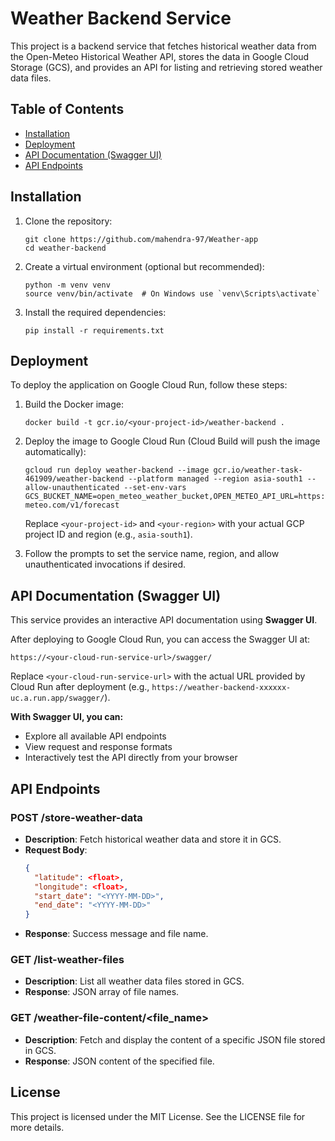 # Weather Backend Service

This project is a backend service that fetches historical weather data from the Open-Meteo Historical Weather API, stores the data in Google Cloud Storage (GCS), and provides an API for listing and retrieving stored weather data files.

## Table of Contents

- [Installation](#installation)
- [Deployment](#deployment)
- [API Documentation (Swagger UI)](#api-documentation-swagger-ui)
- [API Endpoints](#api-endpoints)

## Installation

1. Clone the repository:
   ```
   git clone https://github.com/mahendra-97/Weather-app
   cd weather-backend
   ```

2. Create a virtual environment (optional but recommended):
   ```
   python -m venv venv
   source venv/bin/activate  # On Windows use `venv\Scripts\activate`
   ```

3. Install the required dependencies:
   ```
   pip install -r requirements.txt
   ```

## Deployment

To deploy the application on Google Cloud Run, follow these steps:

1. Build the Docker image:
   ```
   docker build -t gcr.io/<your-project-id>/weather-backend .
   ```

2. Deploy the image to Google Cloud Run (Cloud Build will push the image automatically):
   ```
   gcloud run deploy weather-backend --image gcr.io/weather-task-461909/weather-backend --platform managed --region asia-south1 --allow-unauthenticated --set-env-vars GCS_BUCKET_NAME=open_meteo_weather_bucket,OPEN_METEO_API_URL=https://api.open-meteo.com/v1/forecast
   ```
   Replace `<your-project-id>` and `<your-region>` with your actual GCP project ID and region (e.g., `asia-south1`).

3. Follow the prompts to set the service name, region, and allow unauthenticated invocations if desired.

## API Documentation (Swagger UI)

This service provides an interactive API documentation using **Swagger UI**.

After deploying to Google Cloud Run, you can access the Swagger UI at:

```
https://<your-cloud-run-service-url>/swagger/
```

Replace `<your-cloud-run-service-url>` with the actual URL provided by Cloud Run after deployment (e.g., `https://weather-backend-xxxxxx-uc.a.run.app/swagger/`).

**With Swagger UI, you can:**
- Explore all available API endpoints
- View request and response formats
- Interactively test the API directly from your browser

## API Endpoints

### POST /store-weather-data

- **Description**: Fetch historical weather data and store it in GCS.
- **Request Body**:
  ```json
  {
    "latitude": <float>,
    "longitude": <float>,
    "start_date": "<YYYY-MM-DD>",
    "end_date": "<YYYY-MM-DD>"
  }
  ```
- **Response**: Success message and file name.

### GET /list-weather-files

- **Description**: List all weather data files stored in GCS.
- **Response**: JSON array of file names.

### GET /weather-file-content/<file_name>

- **Description**: Fetch and display the content of a specific JSON file stored in GCS.
- **Response**: JSON content of the specified file.

## License

This project is licensed under the MIT License. See the LICENSE file for more details.